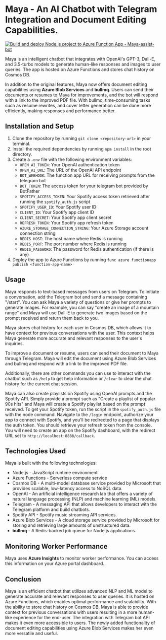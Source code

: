 # Maya - An AI Chatbot with Telegram Integration and Document Editing Capabilities.

[![Build and deploy Node.js project to Azure Function App - Maya-assist-bot](https://github.com/oluwatobiiloba/telegram-bot/actions/workflows/deploy_maya.yml/badge.svg)](https://github.com/oluwatobiiloba/telegram-bot/actions/workflows/deploy_maya.yml)

Maya is an intelligent chatbot that integrates with OpenAI's GPT-3, Dall-E, and 3.5-turbo models to generate human-like responses and images to user queries. The app is hosted on Azure Functions and stores chat history on Cosmos DB.

In addition to the original features, Maya now offers document editing capabilities using **Azure Blob Services** and **bullmq**. Users can send their documents or resumes to Maya for improvements, and the bot will respond with a link to the improved PDF file. With bullmq, time-consuming tasks such as resume rewrites, and cover letter generation can be done more efficiently, making responses and performance better.

## Installation and Setup

1. Clone the repository by running `git clone <repository-url>` in your terminal.
2. Install the required dependencies by running `npm install` in the root directory.
3. Create a `.env` file with the following environment variables:
   - `OPEN_AI_TOKEN`: Your OpenAI authentication token
   - `OPEN_AI_URL`: The URL of the OpenAI API endpoint
   - `BOT_WEBHOOK`: The function app URL for receiving prompts from the telegram bot
   - `BOT_TOKEN`: The access token for your telegram bot provided by BotFather
   - `SPOTIFY_ACCESS_TOKEN`: Your Spotify access token retrieved after running the `spotify_auth.js` script
   - `SPOTIFY_USER_ID`: Your Spotify user ID
   - `CLIENT_ID`: Your Spotify app client ID
   - `CLIENT_SECRET`: Your Spotify app client secret
   - `REFRESH_TOKEN`: Your Spotify app refresh token
   - `AZURE_STORAGE_CONNECTION_STRING`: Your Azure Storage account connection string
   - `REDIS_HOST`: The host name where Redis is running
   - `REDIS_PORT`: The port number where Redis is running
   - `REDIS_PASSWORD`: The password for Redis authentication (if there is any)
4. Deploy the app to Azure Functions by running `func azure functionapp publish <function-app-name>`

## Usage

Maya responds to text-based messages from users on Telegram. To initiate a conversation, add the Telegram bot and send a message containing "/start". You can ask Maya a variety of questions or give her prompts to generate images. For example, you can say "create an image of a mountain range" and Maya will use Dall-E to generate two images based on the prompt received and return them back to you.

Maya stores chat history for each user in Cosmos DB, which allows it to have context for previous conversations with the user. This context helps Maya generate more accurate and relevant responses to the user's inquiries.

To improve a document or resume, users can send their document to Maya through Telegram. Maya will edit the document using Azure Blob Services and bullmq and respond with a link to the improved PDF file.

Additionally, there are other commands you can use to interact with the chatbot such as `/help` to get help information or `/clear` to clear the chat history for the current chat session.

Maya can also create playlists on Spotify using OpenAI prompts and the Spotify API. Simply provide a prompt such as "Create a playlist of popular 90s hits" and Maya will create a Spotify playlist based on the prompt received. To get your Spotify token, run the script in the `spotify_auth.js` file with the node command. Navigate to the `/login` endpoint, authorize your app to connect with Spotify, and you'll be redirected to a page that displays the auth token. You should retrieve your refresh token from the console. You will need to create an app on the Spotify dashboard, with the redirect URL set to `http://localhost:8888/callback`.

## Technologies Used

Maya is built with the following technologies:

- Node.js - JavaScript runtime environment
- Azure Functions - Serverless compute service
- Cosmos DB - A multi-model database service provided by Microsoft that provides scalable, low-latency access to NoSQL data.
- OpenAI - An artificial intelligence research lab that offers a variety of natural language processing (NLP) and machine learning (ML) models.
- Telegram - A messaging API that allows developers to interact with the Telegram platform and build chatbots.
- Spotify API - Spotify music streaming API services.
- Azure Blob Services - A cloud storage service provided by Microsoft for storing and retrieving large amounts of unstructured data.
- **bullmq** - A Redis-backed job queue for Node.js applications.

## Monitoring Worker Performance

Maya uses **Azure Insights** to monitor worker performance. You can access this information on your Azure portal dashboard.

## Conclusion

Maya is an efficient chatbot that utilizes advanced NLP and ML model to generate accurate and relevant responses to user queries. It is hosted on Azure Functions, which enables optimal performance and scalability. With the ability to store chat history on Cosmos DB, Maya is able to provide context for previous conversations with users resulting in a more human-like experience for the end-user. The integration with Telegram bot API makes it even more accessible to users. The newly added functionality of document editing capabilities using Azure Blob Services makes her even more versatile and useful.
